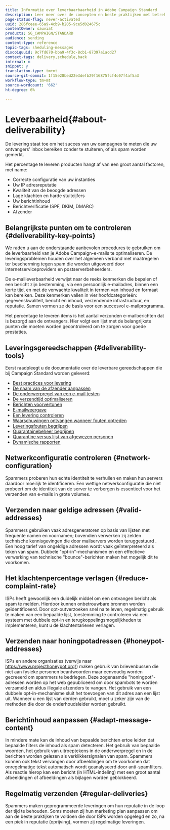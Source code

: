 ```yaml
---
title: Informatie over leverbaarbaarheid in Adobe Campaign Standard
description: Leer meer over de concepten en beste praktijken met betrekking tot leverbaarheid evenals de hulpmiddelen die door Adobe Campaign Standard worden aangeboden om het verzenden van uw leveringen te optimaliseren.
page-status-flag: never-activated
uuid: 286fceee-65a9-4cb9-b205-9ce5d024675c
contentOwner: sauviat
products: SG_CAMPAIGN/STANDARD
audience: sending
content-type: reference
topic-tags: sheduling-messages
discoiquuid: 9c7fd670-bba9-4f3c-8cb1-87397a1acd27
context-tags: delivery,schedule,back
internal: n
snippet: y
translation-type: tm+mt
source-git-commit: 1f15e28bed22e3defb29f16875fcf4c07f4af5a3
workflow-type: tm+mt
source-wordcount: '662'
ht-degree: 6%

---
```



# Leverbaarheid{#about-deliverability}

De levering staat toe om het succes van uw campagnes te meten die uw ontvangers&#39; inbox bereiken zonder te stuiteren, of als spam worden gemerkt.

Het percentage te leveren producten hangt af van een groot aantal factoren, met name:

* Correcte configuratie van uw instanties
* Uw IP adresreputatie
* Kwaliteit van de beoogde adressen
* Lage klachten en harde stuitcijfers
* Uw berichtinhoud
* Berichtverificatie (SPF, DKIM, DMARC)
* Afzender

## Belangrijkste punten om te controleren {#deliverability-key-points}

We raden u aan de onderstaande aanbevolen procedures te gebruiken om de leverbaarheid van je Adobe Campaign-e-mails te optimaliseren. De leveringsproblemen houden over het algemeen verband met maatregelen ter bescherming tegen spam die worden uitgevoerd door internetserviceproviders en postserverbeheerders.

De e-mailleverbaarheid verwijst naar de reeks kenmerken die bepalen of een bericht zijn bestemming, via een persoonlijk e-mailadres, binnen een korte tijd, en met de verwachte kwaliteit in termen van inhoud en formaat kan bereiken. Deze kenmerken vallen in vier hoofdcategorieën: gegevenskwaliteit, bericht en inhoud, verzendende infrastructuur, en reputatie. Samen vormen ze de basis voor een succesvol e-mailprogramma.

Het percentage te leveren items is het aantal verzonden e-mailberichten dat is bezorgd aan de ontvangers.
Hier volgt een lijst met de belangrijkste punten die moeten worden gecontroleerd om te zorgen voor goede prestaties.

## Leveringsgereedschappen {#deliverability-tools}

Eerst raadpleegt u de documentatie over de leverbare gereedschappen die bij Campaign Standard worden geleverd:
* [Best practices voor levering](https://helpx.adobe.com/nl/campaign/kb/delivery-best-practices.html)
* [De naam van de afzender aanpassen](../../designing/using/personalization.md#personalizing-the-sender)
* [De onderwerpregel van een e-mail testen](../../sending/using/testing-subject-line-email.md)
* [De verzendtijd optimaliseren](../../sending/using/optimizing-the-sending-time.md)
* [Berichten voorvertonen](../../sending/using/previewing-messages.md)
* [E-mailweergave](../../sending/using/email-rendering.md)
* [Een levering controleren](../../sending/using/monitoring-a-delivery.md)
* [Waarschuwingen ontvangen wanneer fouten optreden](../../sending/using/receiving-alerts-when-failures-happen.md)
* [Leveringsfouten begrijpen](../../sending/using/understanding-delivery-failures.md)
* [Quarantainebeheer begrijpen](../../sending/using/understanding-quarantine-management.md)
* [Quarantine versus lijst van afgewezen personen](../../sending/using/understanding-quarantine-management.md#quarantine-vs-block-list)
* [Dynamische rapporten](../../reporting/using/about-dynamic-reports.md)

## Netwerkconfiguratie controleren {#network-configuration}

Spammers proberen hun echte identiteit te verhullen en maken hun servers daardoor moeilijk te identificeren. Een wettige netwerkconfiguratie die niet probeert om de identiteit van de server te verbergen is essentieel voor het verzenden van e-mails in grote volumes.

## Verzenden naar geldige adressen {#valid-addresses}

Spammers gebruiken vaak adresgeneratoren op basis van lijsten met frequente namen en voornamen; bovendien verwerken zij zelden technische kennisgevingen die door mailservers worden teruggestuurd . Een hoog tarief van ongeldige adressen wordt vaak geïnterpreteerd als teken van spam. Dubbele &quot;opt-in&quot;-mechanismen en een effectieve verwerking van technische &quot;bounce&quot;-berichten maken het mogelijk dit te voorkomen.

## Het klachtenpercentage verlagen {#reduce-complaint-rate}

ISPs heeft gewoonlijk een duidelijk middel om een ontvangen bericht als spam te melden. Hierdoor kunnen onbetrouwbare bronnen worden geïdentificeerd. Door opt-outverzoeken snel na te leven, regelmatig gebruik te maken van een bepaalde lijst, toestemming te controleren via een systeem met dubbele opt-in en terugkoppelingsmogelijkheden te implementeren, kunt u de klachtentarieven verlagen.

## Verzenden naar honingpotadressen {#honeypot-addresses}

ISPs en andere organisaties (verwijs naar https://www.projecthoneypot.org/) maken gebruik van brievenbussen die niet aan fysieke personen beantwoorden maar eenvoudig worden gecreeerd om spammers te bedriegen. Deze zogenaamde &quot;honingpot&quot;-adressen worden op het web gepubliceerd om door spambots te worden verzameld en aldus illegale afzenders te vangen. Het gebruik van een dubbele opt-in-mechanisme sluit het toevoegen van dit adres aan een lijst uit. Wanneer u een lijst van derden gebruikt, moet u zeker zijn van de methoden die door de onderhoudsleider worden gebruikt.

## Berichtinhoud aanpassen {#adapt-message-content}

In mindere mate kan de inhoud van bepaalde berichten ertoe leiden dat bepaalde filters de inhoud als spam detecteren. Het gebruik van bepaalde woorden, het gebruik van uitroeptekens in de onderwerpregel en in de berichten worden gelezen als verklikkersignalen van spam. Spammers kunnen ook tekst vervangen door afbeeldingen om te voorkomen dat onregelmatige tekst automatisch wordt geanalyseerd door anti-spamfilters. Als reactie hierop kan een bericht (in HTML-indeling) met een groot aantal afbeeldingen of afbeeldingen als bijlagen worden geblokkeerd.

## Regelmatig verzenden {#regular-deliveries}

Spammers maken geprogrammeerde leveringen om hun reputatie in de loop der tijd te behouden. Soms moeten zij hun marketing plan aanpassen om aan de beste praktijken te voldoen die door ISPs worden opgelegd en zo, na een piek in reputatie (oprijving), vormen zij regelmatige leveringen.
